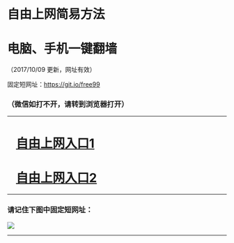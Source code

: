 ﻿# 自由上网简易方法

# 电脑、手机一键翻墙

（2017/10/09 更新，网址有效）

固定短网址：https://git.io/free99

### （微信如打不开，请转到浏览器打开）


***





# &nbsp;&nbsp; <a href="http://ft1864316151.fwq-tz-1001.info/fwqtz01.html?t=100900114721 " target="_blank">自由上网入口1</a>
# &nbsp;&nbsp; <a href="http://ft2245410475.fwq-tz-1002.info/fwqtz02.html?t=100900128685 " target="_blank">自由上网入口2</a>
***

### 请记住下图中固定短网址：

<img src="https://s3-us-west-2.amazonaws.com/fwq-1001/yjfq-20170905okok.png" /> 


***

